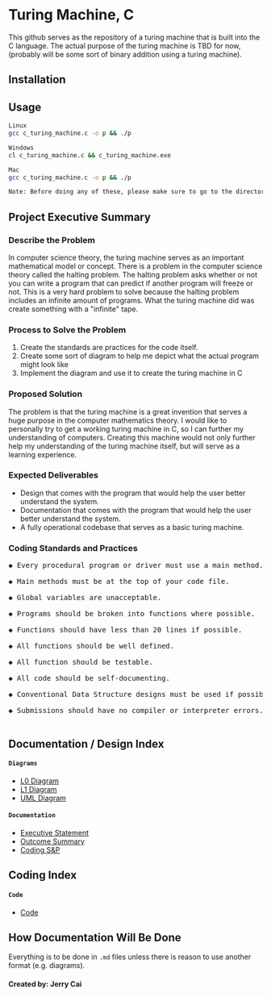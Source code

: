 # Turing Machine, C

This github serves as the repository of a turing machine that is built into the C language.
The actual purpose of the turing machine is TBD for now, (probably will be some sort of binary addition using a turing machine).

## Installation


## Usage
```bash
Linux
gcc c_turing_machine.c -o p && ./p

Windows
cl c_turing_machine.c && c_turing_machine.exe

Mac
gcc c_turing_machine.c -o p && ./p

Note: Before doing any of these, please make sure to go to the directory that the file is in using cd.
```


## Project Executive Summary
### Describe the Problem
In computer science theory, the turing machine serves as an important mathematical model or concept. There is a problem in the computer science theory called the halting problem. The halting problem asks whether or not you can write a program that can predict if another program will freeze or not. This is a very hard problem to solve because the halting problem includes an infinite amount of programs. What the turing machine did was create something with a "infinite" tape.
 
 ### Process to Solve the Problem
 1. Create the standards are practices for the code itself.
 2. Create some sort of diagram to help me depict what the actual program might look like
 3. Implement the diagram and use it to create the turing machine in C
 
### Proposed Solution
The problem is that the turing machine is a great invention that serves a huge purpose in the computer mathematics theory. I would like to personally try to get a working turing machine in C, so I can further my understanding of computers. Creating this machine would not only further help my understanding of the turing machine itself, but will serve as a learning experience. 
 
### Expected Deliverables
 - Design that comes with the program that would help the user better understand the system.
 - Documentation that comes with the program that would help the user better understand the system.
 - A fully operational codebase that serves as a basic turing machine.

### Coding Standards and Practices
<pre>
◆ Every procedural program or driver must use a main method. <br />
◆ Main methods must be at the top of your code file. <br />
◆ Global variables are unacceptable. <br />
◆ Programs should be broken into functions where possible. <br />
◆ Functions should have less than 20 lines if possible. <br />
◆ All functions should be well defined. <br />
◆ All function should be testable. <br />
◆ All code should be self-documenting. <br />
◆ Conventional Data Structure designs must be used if possible. <br />
◆ Submissions should have no compiler or interpreter errors. <br />
</pre>


## Documentation / Design Index
#### `Diagrams`
- [L0 Diagram](https://github.com/Purolis/C-Turing-Machine/blob/main/Documentation%20%7C%7C%20Design/Diagrams/L0%20Dataflow%20Diagram.jpg)
- [L1 Diagram](https://github.com/Purolis/C-Turing-Machine/blob/main/Documentation%20%7C%7C%20Design/Diagrams/L1%20Dataflow%20Diagram.jpg)
- [UML Diagram](https://github.com/Purolis/C-Turing-Machine/blob/main/Documentation%20%7C%7C%20Design/Diagrams/UML_Turing_Machine.jpg)
#### `Documentation`
- [Executive Statement](https://github.com/Purolis/C-Turing-Machine/blob/main/Documentation%20%7C%7C%20Design/Problem_Executive_Summary.md)
- [Outcome Summary](https://github.com/Purolis/C-Turing-Machine/blob/main/Documentation%20%7C%7C%20Design/Outcome%20Summary.md)
- [Coding S&P](https://github.com/Purolis/C-Turing-Machine/blob/main/Documentation%20%7C%7C%20Design/Coding_S%26P.md)

## Coding Index
#### `Code`
- [Code](https://github.com/Purolis/C-Turing-Machine/blob/main/Code/c_turing_machine.c)




## How Documentation Will Be Done
Everything is to be done in `.md` files unless there is reason to use another format (e.g. diagrams).

#### Created by: Jerry Cai
